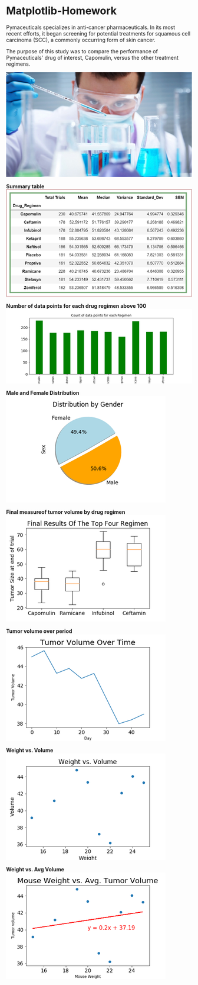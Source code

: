 # Matplotlib-Homework

Pymaceuticals specializes in anti-cancer pharmaceuticals. In its most recent efforts, it began screening for potential treatments for squamous cell carcinoma (SCC), a commonly occurring form of skin cancer.

The purpose of this study was to compare the performance of Pymaceuticals' drug of interest, Capomulin, versus the other treatment regimens.

![Lab_image](images/Laboratory.jpg)


**Summary table**
![summary](images/summary.PNG)


**Number of data points for each drug regimen above 100**
![barchart](images/barchart2.PNG)


**Male and Female Distribution**
![piechart](images/pie1.PNG)


**Final measureof tumor volume by drug regimen**
![boxplot](images/boxplot.PNG)


**Tumor volume over period**
![linechart](images/linechart.PNG)


**Weight vs. Volume**
![scatterchart](images/scatter.PNG)

**Weight vs. Avg Volume**
![plotchart](images/plot.PNG)




